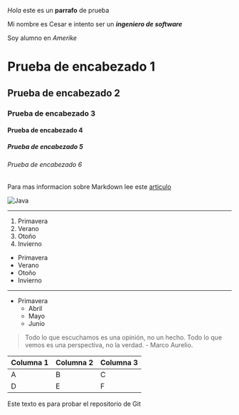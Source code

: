 _Hola_ este es un **parrafo** de prueba

Mi nombre es Cesar e intento ser un **_ingeniero de software_**

Soy alumno en _Amerike_

# Prueba de encabezado 1

## Prueba de encabezado 2

### Prueba de encabezado 3

#### Prueba de encabezado 4

##### Prueba de encabezado 5

###### Prueba de encabezado 6

Para mas informacion sobre Markdown lee este [articulo](https://jonmircha.com/markdown)

![Java](https://jonmircha.com/img/blog/this-is-javascript.jpg)

---

1. Primavera
1. Verano
1. Otoño
1. Invierno

- Primavera
- Verano
- Otoño
- Invierno

---

- Primavera
  - Abril
  - Mayo 
  - Junio

> Todo lo que escuchamos es una opinión, no un hecho. Todo lo que vemos es una perspectiva, no la verdad. - Marco Aurelio.

| Columna 1 | Columna 2 | Columna 3 |
| -----     | -----     |   -----   |
| A     | B    | C     |
| D     | E    | F     |

Este texto es para probar el repositorio de Git